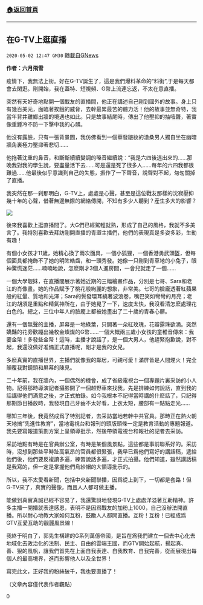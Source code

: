 ###  [:house:返回首頁](https://github.com/ourhimalayas/txt)
---

## 在G-TV上逛直播
`2020-05-02 12:47 GM30` [轉載自GNews](https://gnews.org/zh-hant/192119/)

**作者：六月飛雪**

疫情下，我無法上街。好在G-TV誕生了，這是我們爆料革命的“料街”,于是每天都會去閑逛。剛開始，我在蓋特、短視頻、G幣上流連忘返，不太在意直播。

突然有天好奇地點開一個戰友的直播間，他正在講述自己剛到國外的故事。身上只有幾百美元，面臨著挨餓的威脅，去幹最累最苦的體力活！他的故事並無奇特，我當年背井離鄉出牆的境遇也如此。只是故事結尾時，傳出了他壓抑的抽噎聲，著實像重錘冷不防一下擊中我的心髒。

他沒有露臉，只有一張背景圖，我仿佛看到一個華發皺紋的滄桑男人獨自坐在幽暗牆角裏極力壓抑著悲切……

他拖著沈重的鼻音，和斷斷續續變調的嗓音繼續說：“我是六四後逃出來的……那晚我對我的學生說，要盡量活下去……可是還是死了很多人……每年的六四我都很難過……他最後似乎意識到自己的失態，振作了一下聲音，說聲對不起，匆匆關掉了直播。

我突然在那一刹那明白，G-TV上，處處是心聲，甚至是這位戰友那樣的沈寂壓抑幾十年的心聲，借著無邊無際的網絡傳開，不知有多少人聽到？産生多大的影響？

![](https://s3.amazonaws.com/gnews-media-offload/wp-content/uploads/2020/05/02124423/image0-18.jpg)

後來我喜歡上逛直播間了。大G們已經駕輕就熟，形成了自己的風格，我就不多美言了。我特別喜歡去拜訪剛開直播的青澀主播們，他們的表現真是多姿多彩，生動有趣！

有個小女孩才11歲，她精心換了兩次面具，一個小狐狸，一個香港勇武頭盔，但每個面具都掩飾不了她的明眸皓齒，和一頭秀發。她像一只剛到青草地的小兔子，眼神驚慌迷茫……喃喃地說，怎麽剛才3個人進房間，一會兒就走了一個……

一個大學靓妹，在直播間展示著她近期的三幅繪畫作品，分別是七哥、Sara和老江的肖像畫。她的作品賦予了桃花般絢麗的想象，非常美。七哥的臉龐透著紅蘋果般的紅暈、質地和光澤；Sara的鬓發環耳繞著波浪卷，嘴巴笑如彎彎的月亮；老江的胡須是重點和精氣神所在，由于她晃了一下，速度太快，我沒看清怎麽處理花白色的。總之，三位中年人的臉龐上都被她畫出了二十歲的青春心髒。

還有一個無聲的主播，屏幕是一地綠葉，只開著一朵紅玫瑰，花瓣露珠欲滴。突然嬌豔的花旁歡蹦出幾枚金燦燦的G幣……一個大概兩三歲小女孩的童稚音傳來：我要金幣！多發些金幣！這時，主播才說話了，是一個大男人，他趕緊抱歉說，對不起，我還沒做好准備正式直播呢，剛才是我的女兒。

多麽真實的直播世界，主播們就像我的鄰居，可親可愛！滿屏皆是人間煙火！完全顛覆我對鏡頭和屏幕的陳見。

二十年前，我在牆內，一個偶然的機會，成了省級電視台一個專題片裏采訪的小人物。記得那時導演記者攝影開了一個越野車來找我，先是排練如何說話，直到我的話講得他們滿意之後，才正式拍錄。如今我根本不記得當時講的什麽話了，只記得那期節目播放時，我發現自己牙齒不太好看，上衣太短，腰部有一點點走光……

哪知三年後，我竟然成爲了特別記者，去采訪當地若幹中共官員。那時正在熱火朝天地搞“先進性教育”，當地電視台和報刊的頭版頭條一定是教育活動的專題報道。我先要寫報道策劃方案上呈領導批示，然後帶領電視台和報社的記者去采訪。

采訪地點有時是在官員辦公室，有時是某個風景點，這些都是事前聯系好的。采訪時，沒想到那些平時趾高氣昂的官員都很緊張，我早已爲他們寫好的講話稿，遞給他們後，他們要反複讀多遍，練習說話多遍，才正式拍攝。他們知道，雖然講話稿是我寫的，但一定是掌握他們烏紗帽的大領導批示的。

所以，我不太愛看新聞，包括中央新聞聯播，因爲從上到下，一切都是套路！但G-TV來了，真實的聲像，而且人人都可做主播。

能做到真實真誠已經不容易了，我還驚訝地發現G-TV上處處洋溢著互助精神。許多主播一開播就表達感恩，表明不是因爲戰友的加粉上1000，自己沒辦法開直播。所以耐心地教大家如何互粉，鼓勵人人都開直播。互粉！互粉！已經成爲GTV互愛互助的靓麗風景線！

我終于明白了，郭先生構建的G系列萬億帝國，是旨在爲我們建立一個去中心化去地域化去政治化的法制、民主、自由的雲端王國，而GTV開始起航，揚起真、善、狠的風帆，讓我們首先在上面自我表達、自我教育、自我完善，從而展現出每個人的最高境界，進而影響他人以及全世界！

寫完此文，正好我的粉絲破千，我也要直播了！

（文章內容僅代表作者觀點）

0
